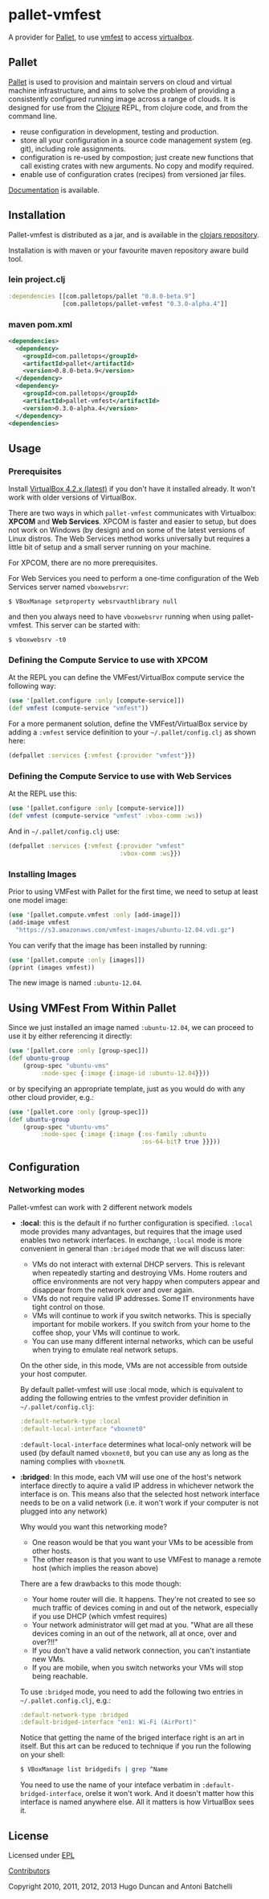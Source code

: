 # pallet-vmfest

A provider for [Pallet][palletops], to use [vmfest][vmfest] to access
[virtualbox][virtualbox].

## Pallet

[Pallet][palletops] is used to provision and maintain servers on cloud and
virtual machine infrastructure, and aims to solve the problem of providing a
consistently configured running image across a range of clouds.  It is designed
for use from the [Clojure][clojure] REPL, from clojure code, and from the
command line.

- reuse configuration in development, testing and production.
- store all your configuration in a source code management system (eg. git),
  including role assignments.
- configuration is re-used by compostion; just create new functions that call
  existing crates with new arguments. No copy and modify required.
- enable use of configuration crates (recipes) from versioned jar files.

[Documentation][docs] is available.


## Installation

Pallet-vmfest is distributed as a jar, and is available in the
[clojars repository][sonatype].

Installation is with maven or your favourite maven repository aware build tool.

### lein project.clj

``` clojure
:dependencies [[com.palletops/pallet "0.8.0-beta.9"]
               [com.palletops/pallet-vmfest "0.3.0-alpha.4"]]
```

### maven pom.xml

``` xml
<dependencies>
  <dependency>
    <groupId>com.palletops</groupId>
    <artifactId>pallet</artifactId>
    <version>0.8.0-beta.9</version>
  </dependency>
  <dependency>
    <groupId>com.palletops</groupId>
    <artifactId>pallet-vmfest</artifactId>
    <version>0.3.0-alpha.4</version>
  </dependency>
<dependencies>
```

## Usage

### Prerequisites

Install
[VirtualBox 4.2.x (latest)](https://www.virtualbox.org/wiki/Downloads)
if you don't have it installed already. It won't work with older
versions of VirtualBox.

There are two ways in which `pallet-vmfest` communicates with
Virtualbox: __XPCOM__ and __Web Services__. XPCOM is faster and easier
to setup, but does not work on Windows (by design) and on some of the
latest versions of Linux distros. The Web Services method works
universally but requires a little bit of setup and a small server
running on your machine.

For XPCOM, there are no more prerequisites.

For Web Services you need to perform a one-time configuration of the
Web Services server named `vboxwebsrvr`:
 
```shell
$ VBoxManage setproperty websrvauthlibrary null
```

and then you always need to have `vboxwebsrvr` running when using
pallet-vmfest. This server can be started with:

```shell
$ vboxwebsrv -t0
```

### Defining the Compute Service to use with XPCOM

At the REPL you can define the VMFest/VirtualBox compute service the following
way:

``` clojure
(use '[pallet.configure :only [compute-service]])
(def vmfest (compute-service "vmfest"))
```

For a more permanent solution, define the VMFest/VirtualBox service by
adding a `:vmfest` service definition to your `~/.pallet/config.clj`
as shown here:

``` clojure
(defpallet :services {:vmfest {:provider "vmfest"}})
``` 

### Defining the Compute Service to use with Web Services

At the REPL use this:

```clojure
(use '[pallet.configure :only [compute-service]])
(def vmfest (compute-service "vmfest" :vbox-comm :ws))
```

And in `~/.pallet/config.clj` use:

``` clojure
(defpallet :services {:vmfest {:provider "vmfest"
                               :vbox-comm :ws}})
```

### Installing Images

Prior to using VMFest with Pallet for the first time, we need to setup
at least one model image:

```clojure
(use '[pallet.compute.vmfest :only [add-image]])
(add-image vmfest
  "https://s3.amazonaws.com/vmfest-images/ubuntu-12.04.vdi.gz")
```

You can verify that the image has been installed by running:
```clojure
(use '[pallet.compute :only [images]])
(pprint (images vmfest))
```

The new image is named `:ubuntu-12.04`.

## Using VMFest From Within Pallet

Since we just installed an image named `:ubuntu-12.04`,
we can proceed to use it by either referencing it directly:

```clojure
(use '[pallet.core :only [group-spec]])
(def ubuntu-group 
    (group-spec "ubuntu-vms" 
         :node-spec {:image {:image-id :ubuntu-12.04}}))
```

or by specifying an appropriate template, just as you would do with
any other cloud provider, e.g.:

```clojure
(use '[pallet.core :only [group-spec]])
(def ubuntu-group 
    (group-spec "ubuntu-vms" 
         :node-spec {:image {:image {:os-family :ubuntu      
                                     :os-64-bit? true }}}))
```

## Configuration

### Networking modes

Pallet-vmfest can work with 2 different network models

- __:local__: this is the default if no further configuration is
    specified. `:local` mode provides many advantages, but requires that
    the image used enables two network interfaces. In exchange, `:local`
    mode is more convenient in general than `:bridged` mode that we will
    discuss later:
    
    - VMs do not interact with external DHCP servers. This is relevant
      when repeatedly starting and destroying VMs. Home routers and
      office environments are not very happy when computers appear and
      disappear from the network over and over again.
    - VMs do not require valid IP addresses. Some IT environments have
      tight control on those.
    - VMs will continue to work if you switch networks. This is
      specially important for mobile workers. If you switch from your
      home to the coffee shop, your VMs will continue to work.
    - You can use many different internal networks, which can be
      useful when trying to emulate real network setups.
      
    On the other side, in this mode, VMs are not accessible from
    outside your host computer.

    By default pallet-vmfest will use :local mode, which is equivalent
    to adding the following entries to the vmfest provider definition
    in `~/.pallet/config.clj`:
    
    ```clojure
    :default-network-type :local
    :default-local-interface "vboxnet0"
    ```
    
    `:default-local-interface` determines what local-only network will
    be used (by default named `vboxnet0`, but you can use any as long
    as the naming complies with `vboxnetN`.    

- __:bridged__: In this mode, each VM will use one of the host's
    network interface directly to aquire a valid IP address in
    whichever network the interface is on. This means also that the
    selected host network interface needs to be on a valid network
    (i.e. it won't work if your computer is not plugged into any
    network) 

    Why would you want this networking mode?

    - One reason would be that you want your VMs to be acessible from
      other hosts.
    - The other reason is that you want to use VMFest to manage a
      remote host (which implies the reason above)

    There are a few drawbacks to this mode though:

    - Your home router will die. It happens. They're not created to
      see so much traffic of devices coming in and out of the network,
      especially if you use DHCP (which vmfest requires)
    - Your network administrator will get mad at you. "What are all
      these devices coming in an out of the network, all at once, over
      and over?!!"
    - If you don't have a valid network connection, you can't
      instantiate new VMs.
    - If you are mobile, when you switch networks your VMs will stop
      being reachable.

    To use `:bridged` mode, you need to add the following two entries
    in `~/.pallet.config.clj`, e.g.: 

    ```clojure
    :default-network-type :bridged
    :default-bridged-interface "en1: Wi-Fi (AirPort)"
    ```
   
    Notice that getting the name of the briged interface right is an
    art in itself. But this art can be reduced to technique if you run
    the following on your shell:

    ```bash
    $ VBoxManage list bridgedifs | grep ^Name
    ```
    
    You need to use the name of your inteface verbatim in
    `:default-bridged-interface`, orelse it won't work. And it doesn't
    matter how this interface is named anywhere else. All it matters
    is how VirtualBox sees it.


## License

Licensed under [EPL](http://www.eclipse.org/legal/epl-v10.html)

[Contributors](https://www.ohloh.net/p/pallet-clj/contributors)

Copyright 2010, 2011, 2012, 2013  Hugo Duncan and Antoni Batchelli


[palletops]: http://palletops.com "Pallet site"

[docs]: http://palletops.com/doc "Pallet Documentation"
[ml]: http://groups.google.com/group/pallet-clj "Pallet mailing list"
[basicdemo]: https://github.com/pallet/pallet-examples/blob/develop/basic/src/demo.clj "Basic interactive usage of Pallet"
[basic]: https://github.com/pallet/pallet-examples/tree/develop/basic/ "Basic Pallet Examples"
[screencast]: http://www.youtube.com/hugoduncan#p/u/1/adzMkR0d0Uk "Pallet Screencast"
[clojure]: http://clojure.org "Clojure"
[cljstart]: http://dev.clojure.org/display/doc/Getting+Started "Getting started with clojure"
[sonatype]: http://clojars.org/repo/com/palletops/ "Clojars Repository"

[vmfest]: https://github.com/tbatchelli/vmfest "vmfest"
[virtualbox]: http://virtualbox.org/ "VirtualBox"
